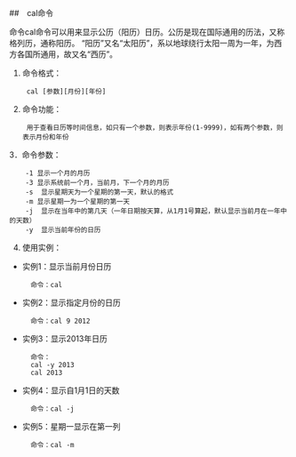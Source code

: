 ##　cal命令

命令cal命令可以用来显示公历（阳历）日历。公历是现在国际通用的历法，又称格列历，通称阳历。
“阳历”又名“太阳历”，系以地球绕行太阳一周为一年，为西方各国所通用，故又名“西历”。

1. 命令格式：

        cal [参数][月份][年份]
2. 命令功能：

        用于查看日历等时间信息，如只有一个参数，则表示年份(1-9999)，如有两个参数，则表示月份和年份
3．命令参数：

        -1 显示一个月的月历
        -3 显示系统前一个月，当前月，下一个月的月历
        -s  显示星期天为一个星期的第一天，默认的格式
        -m 显示星期一为一个星期的第一天
        -j  显示在当年中的第几天（一年日期按天算，从1月1号算起，默认显示当前月在一年中的天数）
        -y  显示当前年份的日历
4. 使用实例：
* 实例1：显示当前月份日历

        命令：cal
* 实例2：显示指定月份的日历

        命令：cal 9 2012
* 实例3：显示2013年日历

        命令：
        cal -y 2013
        cal 2013
* 实例4：显示自1月1日的天数

        命令：cal -j
* 实例5：星期一显示在第一列

        命令：cal -m

